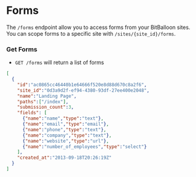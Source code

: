 Forms
=====

The `/forms` endpoint allow you to access forms from your BitBalloon sites. You can scope forms to a specific site with `/sites/{site_id}/forms`.

### <a name="get-forms"></a>Get Forms


* `GET /forms` will return a list of forms

```json
[
  {
    "id":"ac0865cc46440b1e64666f520e8d88d670c8a2f6",
    "site_id":"0d3a9d2f-ef94-4380-93df-27ee400e2048",
    "name":"Landing Page",
    "paths":["/index"],
    "submission_count":3,
    "fields": [
      {"name":"name","type":"text"},
      {"name":"email","type":"email"},
      {"name":"phone","type":"text"},
      {"name":"company","type":"text"},
      {"name":"website","type":"url"},
      {"name":"number_of_employees","type":"select"}
    ],
    "created_at":"2013-09-18T20:26:19Z"
  }
]
```
